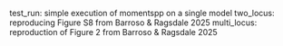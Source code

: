 test_run: simple execution of momentspp on a single model
two_locus: reproducing Figure S8 from Barroso & Ragsdale 2025
multi_locus: reproduction of Figure 2 from Barroso & Ragsdale 2025
